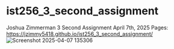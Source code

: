 # ist256_3_second_assignment

Joshua Zimmerman
3 Second Assignment
April 7th, 2025
Pages: https://jzimmy5418.github.io/ist256_3_second_assignment/
![Screenshot 2025-04-07 135306](https://github.com/user-attachments/assets/468cae2a-b790-453f-bbef-93acb4eca2a2)

